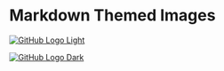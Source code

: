 # Markdown Themed Images

[![GitHub Logo Light](https://github.githubassets.com/images/modules/logos_page/GitHub-Mark.png#gh-light-mode-only)](https://github.githubassets.com/images/modules/logos_page/GitHub-Mark.png#gh-light-mode-only)

[![GitHub Logo Dark](https://cdn3.iconfinder.com/data/icons/inficons/512/github.png#gh-dark-mode-only)](https://cdn3.iconfinder.com/data/icons/inficons/512/github.png#gh-dark-mode-only)
